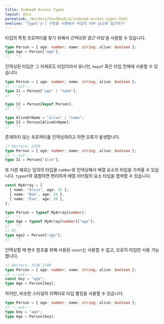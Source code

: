```yaml
---
title: Indexed Access Types
layout: docs
permalink: /ko/docs/handbook/2/indexed-access-types.html
oneline: "Type['a'] 구문을 사용해서 타입의 내부 요소에 접근하기"
---
```


타입의 특정 프로퍼티를 찾기 위해서 _인덱싱된 접근 타입_ 을 사용할 수 있습니다.

```ts twoslash
type Person = { age: number; name: string; alive: boolean };
type Age = Person["age"];
//   ^?
```

인덱싱된 타입은 그 자체로도 타입이라서 유니언, `keyof` 혹은 타입 전체에 사용할 수 있습니다.

```ts twoslash
type Person = { age: number; name: string; alive: boolean };
// ---cut---
type I1 = Person["age" | "name"];
//   ^?

type I2 = Person[keyof Person];
//   ^?

type AliveOrName = "alive" | "name";
type I3 = Person[AliveOrName];
//   ^?
```

존재하지 않는 프로퍼티를 인덱싱하려고 하면 오류가 발생합니다.

```ts twoslash
// @errors: 2339
type Person = { age: number; name: string; alive: boolean };
// ---cut---
type I1 = Person["alve"];
```

또 다른 예로는 임의의 타입을 `number`로 인덱싱해서 배열 요소의 타입을 가져올 수 있습니다.
`typeof`와 결합하면 편리하게 배열 리터럴의 요소 타입을 캡쳐할 수 있습니다.

```ts twoslash
const MyArray = [
  { name: "Alice", age: 15 },
  { name: "Bob", age: 23 },
  { name: "Eve", age: 38 },
];

type Person = typeof MyArray[number];
//   ^?
type Age = typeof MyArray[number]["age"];
//   ^?
// Or
type Age2 = Person["age"];
//   ^?
```

인덱싱할 때 변수 참조를 위해 사용된 `const`는 사용할 수 없고, 오로지 타입만 사용 가능합니다.


```ts twoslash
// @errors: 2538 2749
type Person = { age: number; name: string; alive: boolean };
// ---cut---
const key = "age";
type Age = Person[key];
```

하지만, 비슷한 스타일의 리팩터로 타입 별칭을 사용할 수 있습니다.

```ts twoslash
type Person = { age: number; name: string; alive: boolean };
// ---cut---
type key = "age";
type Age = Person[key];
```
